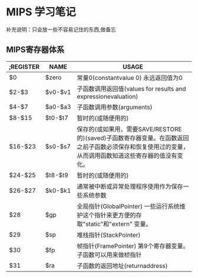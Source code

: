 # MIPS 学习笔记

补充说明：只会放一些不容易记住的东西,做备忘



## MIPS寄存器体系

| ;REGISTER | NAME      | USAGE                                    |
| --------- | --------- | ---------------------------------------- |
| $0        | $zero     | 常量0(constantvalue 0)         永远返回值为0     |
| \$2-\$3   | \$v0-\$v1 | 子函数调用返回值(values for results and expressionevaluation) |
| \$4-\$7   | \$a0-\$a3 | 子函数调用参数(arguments)                       |
| \$8-\$15  | \$t0-\$t7 | 暂时的(或随便用的)                               |
| \$16-\$23 | \$s0-\$s7 | 保存的(或如果用，需要SAVE/RESTORE的)(saved)子函数寄存器变量。在函数返回之前子函数必须保存和恢复使用过的变量，从而调用函数知道这些寄存器的值没有变化。 |
| \$24-\$25 | \$t8-\$t9 | 暂时的(或随便用的)                               |
| \$26-\$27 | \$k0-\$k1 | 通常被中断或异常处理程序使用作为保存一些系统参数                 |
| \$28      | \$gp      | 全局指针(GlobalPointer) 一些运行系统维护这个指针来更方便的存取"static"和"extern" 变量。 |
| \$29      | \$sp      | 堆栈指针(StackPointer)                       |
| \$30      | \$fp      | 帧指针(FramePointer) 第9个寄存器变量。子函数可以用来做桢指针   |
| \$31      | \$ra      | 子函数的返回地址(returnaddress)                  |



